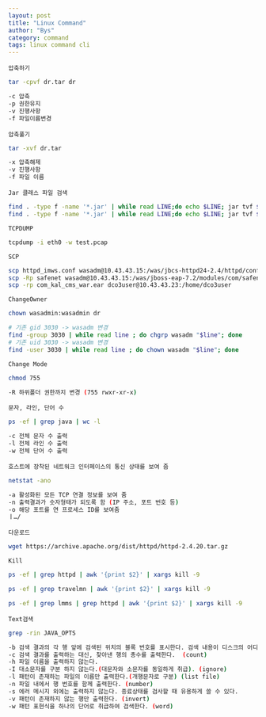 ```yaml
---
layout: post
title: "Linux Command"
author: "Bys"
category: command
tags: linux command cli
---
```



`압축하기` 
```bash
tar -cpvf dr.tar dr 

-c 압축 
-p 권한유지 
-v 진행사항 
-f 파일이름변경 
```
 

`압축풀기`  
```bash
tar -xvf dr.tar 

-x 압축해제 
-v 진행사항 
-f 파일 이름 
```
 

`Jar 클래스 파일 검색`  
```bash
find . -type f -name '*.jar' | while read LINE;do echo $LINE; jar tvf $LINE | grep "log4j";done 
find . -type f -name '*.jar' | while read LINE;do echo $LINE; jar tvf $LINE;done 
```
 

 

`TCPDUMP`  
```bash
tcpdump -i eth0 -w test.pcap 
```
 

`SCP`  
```bash
scp httpd_imws.conf wasadm@10.43.43.15:/was/jbcs-httpd24-2.4/httpd/conf 
scp -Rp safenet wasadm@10.43.43.15:/was/jboss-eap-7.2/modules/com/safenet 
scp -rp com_kal_cms_war.ear dco3user@10.43.43.23:/home/dco3user 
```
 

`ChangeOwner`  
```bash
chown wasadmin:wasadmin dr 

# 기존 gid 3030 -> wasadm 변경 
find -group 3030 | while read line ; do chgrp wasadm "$line"; done 
# 기존 uid 3030 -> wasadm 변경 
find -user 3030 | while read line ; do chown wasadm "$line"; done 
```

`Change Mode`  
```bash
chmod 755 

-R 하위폴더 권한까지 변경 (755 rwxr-xr-x)
```


`문자, 라인, 단어 수`  
```bash
ps -ef | grep java | wc -l 

-c 전체 문자 수 출력 
-l 전체 라인 수 출력 
-w 전체 단어 수 출력 
```
 

`호스트에 장착된 네트워크 인터페이스의 통신 상태를 보여 줌`  
```bash
netstat -ano 

-a 활성화된 모든 TCP 연결 정보를 보여 줌 
-n 출력결과가 숫자형태가 되도록 함 (IP 주소, 포트 번호 등) 
-o 해당 포트를 연 프로세스 ID를 보여줌 
ㅣ…/ 
```
 

`다운로드`
```bash
wget https://archive.apache.org/dist/httpd/httpd-2.4.20.tar.gz 
```
 

`Kill`  
```bash
ps -ef | grep httpd | awk '{print $2}' | xargs kill -9 

ps -ef | grep travelmn | awk '{print $2}' | xargs kill -9 

ps -ef | grep lmms | grep httpd | awk '{print $2}' | xargs kill -9 
```
 

`Text검색`  
```bash
grep -rin JAVA_OPTS 

-b 검색 결과의 각 행 앞에 검색된 위치의 블록 번호를 표시한다. 검색 내용이 디스크의 어디쯤 있는지 위치를 알아내는데 유용하다. 
-c 검색 결과를 출력하는 대신, 찾아낸 행의 총수를 출력한다.  (count) 
-h 파일 이름을 출력하지 않는다. 
-I 대소문자를 구분 하지 않는다.(대문자와 소문자를 동일하게 취급). (ignore) 
-l 패턴이 존재하는 파일의 이름만 출력한다.(개행문자로 구분) (list file) 
-n 파일 내에서 행 번호를 함께 출력한다. (number) 
-s 에러 메시지 외에는 출력하지 않는다. 종료상태를 검사할 때 유용하게 쓸 수 있다. 
-v 패턴이 존재하지 않는 행만 출력한다. (invert) 
-w 패턴 표현식을 하나의 단어로 취급하여 검색한다. (word) 
```